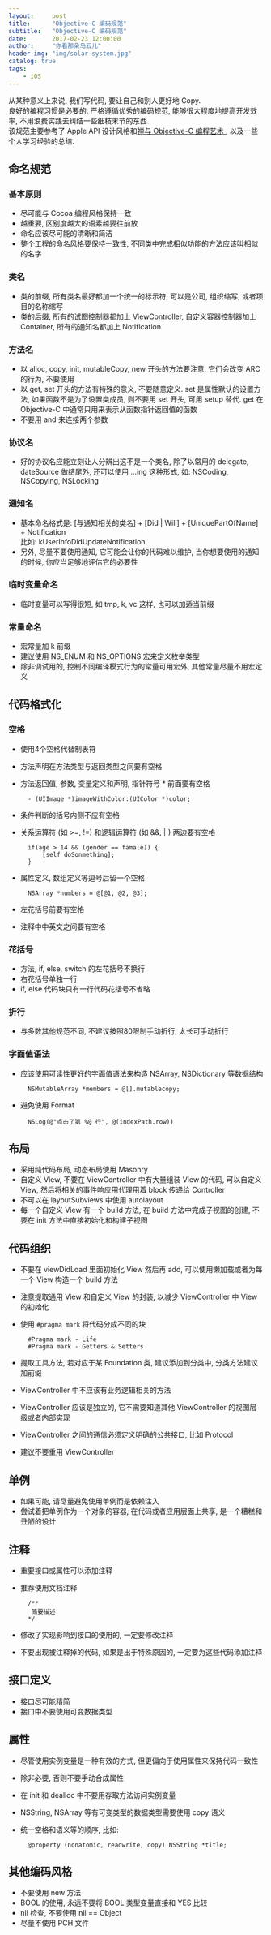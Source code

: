 ```yaml
---
layout:     post
title:      "Objective-C 编码规范"
subtitle:   "Objective-C 编码规范"
date:       2017-02-23 12:00:00
author:     "你看那朵乌云儿"
header-img: "img/solar-system.jpg"
catalog: true
tags:
    - iOS
---
```


从某种意义上来说, 我们写代码, 要让自己和别人更好地 Copy.  
良好的编程习惯是必要的. 严格遵循优秀的编码规范, 能够很大程度地提高开发效率, 不用浪费实践去纠结一些细枝末节的东西.  
该规范主要参考了 Apple API 设计风格和[禅与 Objective-C 编程艺术 ](https://github.com/oa414/objc-zen-book-cn), 以及一些个人学习经验的总结. 

## 命名规范

### 基本原则

- 尽可能与 Cocoa 编程风格保持一致
- 越重要, 区别度越大的语素越要往前放
- 命名应该尽可能的清晰和简洁
- 整个工程的命名风格要保持一致性, 不同类中完成相似功能的方法应该叫相似的名字

### 类名

- 类的前缀, 所有类名最好都加一个统一的标示符, 可以是公司, 组织缩写, 或者项目的名称缩写
- 类的后缀, 所有的试图控制器都加上 ViewController, 自定义容器控制器加上
 Container, 所有的通知名都加上 Notification

### 方法名
- 以 alloc, copy, init, mutableCopy, new 开头的方法要注意, 它们会改变 ARC 的行为, 不要使用
- 以 get, set 开头的方法有特殊的意义, 不要随意定义. set 是属性默认的设置方法, 如果函数不是为了设置类成员, 则不要用 set 开头, 可用 setup 替代. get 在 Objective-C 中通常只用来表示从函数指针返回值的函数
-  不要用 and 来连接两个参数

### 协议名

- 好的协议名应能立刻让人分辨出这不是一个类名, 除了以常用的 delegate, dateSource 做结尾外, 还可以使用 …ing 这种形式, 如: NSCoding, NSCopying, NSLocking

### 通知名

- 基本命名格式是: [与通知相关的类名] + [Did | Will] + [UniquePartOfName] + Notification  
比如: kUserInfoDidUpdateNotification
- 另外, 尽量不要使用通知, 它可能会让你的代码难以维护, 当你想要使用的通知的时候, 你应当足够地评估它的必要性

### 临时变量命名

- 临时变量可以写得很短, 如 tmp, k, vc 这样, 也可以加适当前缀

### 常量命名

- 宏常量加 k 前缀
- 建议使用 NS_ENUM 和 NS_OPTIONS 宏来定义枚举类型
- 除非调试用的, 控制不同编译模式行为的常量可用宏外, 其他常量尽量不用宏定义

## 代码格式化

### 空格

- 使用4个空格代替制表符  
- 方法声明在方法类型与返回类型之间要有空格
- 方法返回值, 参数, 变量定义和声明, 指针符号 * 前面要有空格

		- (UIImage *)imageWithColor:(UIColor *)color;
- 条件判断的括号内侧不应有空格
- 关系运算符 (如 >=, !=) 和逻辑运算符 (如 &&, ||) 两边要有空格

		if(age > 14 && (gender == famale)) {
			[self doSonmething];
		}
- 属性定义, 数组定义等逗号后留一个空格

		NSArray *numbers = @[@1, @2, @3];
- 左花括号前要有空格
- 注释中中英文之间要有空格

### 花括号

- 方法, if, else, switch 的左花括号不换行 
- 右花括号单独一行
- if, else 代码块只有一行代码花括号不省略

### 折行

- 与多数其他规范不同, 不建议按照80限制手动折行, 太长可手动折行

### 字面值语法

- 应该使用可读性更好的字面值语法来构造 NSArray, NSDictionary 等数据结构

		NSMutableArray *members = @[].mutablecopy;
- 避免使用 Format

		NSLog(@"点击了第 %@ 行", @(indexPath.row))

## 布局

- 采用纯代码布局, 动态布局使用 Masonry
- 自定义 View, 不要在 ViewController 中有大量组装 View 的代码, 可以自定义 View, 然后将相关的事件响应用代理用着 block 传递给 Controller
- 不可以在 layoutSubviews 中使用 autolayout
- 每一个自定义 View 有一个 build 方法, 在 build 方法中完成子视图的创建, 不要在 init 方法中直接初始化和构建子视图

## 代码组织

- 不要在 viewDidLoad 里面初始化 View 然后再 add, 可以使用懒加载或者为每一个 View 构造一个 build 方法
- 注意提取通用 View 和自定义 View 的封装, 以减少 ViewController 中 View 的初始化
- 使用 `#pragma mark` 将代码分成不同的块

		#Pragma mark - Life
		#Pragma mark - Getters & Setters
- 提取工具方法, 若对应于某 Foundation 类, 建议添加到分类中, 分类方法建议加前缀
- ViewController 中不应该有业务逻辑相关的方法
- ViewController 应该是独立的, 它不需要知道其他 ViewController 的视图层级或者内部实现
- ViewController 之间的通信必须定义明确的公共接口, 比如 Protocol
- 建议不要重用 ViewController

## 单例

- 如果可能, 请尽量避免使用单例而是依赖注入
- 尝试着把单例作为一个对象的容器, 在代码或者应用层面上共享, 是一个糟糕和丑陋的设计

## 注释

- 重要接口或属性可以添加注释
- 推荐使用文档注释

		/**
		 简要描述
		*/
- 修改了实现影响到接口的使用的, 一定要修改注释
- 不要出现被注释掉的代码, 如果是出于特殊原因的, 一定要为这些代码添加注释

## 接口定义

- 接口尽可能精简
- 接口中不要使用可变数据类型

## 属性
- 尽管使用实例变量是一种有效的方式, 但更偏向于使用属性来保持代码一致性
- 除非必要, 否则不要手动合成属性
- 在 init 和 dealloc 中不要用存取方法访问实例变量
- NSString, NSArray 等有可变类型的数据类型需要使用 copy 语义
- 统一空格和语义等的顺序, 比如: 

	    @property (nonatomic, readwrite, copy) NSString *title;

## 其他编码风格

- 不要使用 new 方法
- BOOL 的使用, 永远不要将 BOOL 类型变量直接和 YES 比较
- nil 检查, 不要使用 nil == Object
- 尽量不使用 PCH 文件